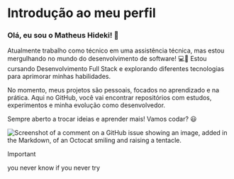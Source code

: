 # **Introdução ao meu perfil**

### **Olá, eu sou o Matheus Hideki!** 👋
Atualmente trabalho como técnico em uma assistência técnica, mas estou mergulhando no mundo do desenvolvimento de software! 💻🚀 Estou cursando Desenvolvimento Full Stack e explorando diferentes tecnologias para aprimorar minhas habilidades.

No momento, meus projetos são pessoais, focados no aprendizado e na prática. Aqui no GitHub, você vai encontrar repositórios com estudos, experimentos e minha evolução como desenvolvedor.

Sempre aberto a trocar ideias e aprender mais! Vamos codar? 😃

![Screenshot of a comment on a GitHub issue showing an image, added in the Markdown, of an Octocat smiling and raising a tentacle.](https://media.tenor.com/DM7SdBiQKhEAAAAM/cat-underwater.gif)


> [!IMPORTANT]
> you never know if you never try


<!--
**hiwdeki3663/hiwdeki3663** is a ✨ _special_ ✨ repository because its `README.md` (this file) appears on your GitHub profile.

Here are some ideas to get you started:

- 🔭 I’m currently working on ...
- 🌱 I’m currently learning ...
- 👯 I’m looking to collaborate on ...
- 🤔 I’m looking for help with ...
- 💬 Ask me about ...
- 📫 How to reach me: ...
- 😄 Pronouns: ...
- ⚡ Fun fact: ...
-->
